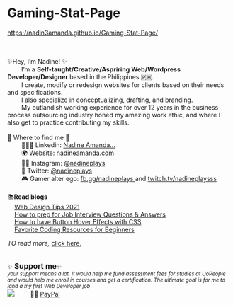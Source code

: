 # Gaming-Stat-Page
https://nadin3amanda.github.io/Gaming-Stat-Page/

<br><br>
 ✨Hey, I’m Nadine! ✨<br>
&nbsp; &nbsp; &nbsp; &nbsp; I’m a <b>Self-taught/Creative/Aspriring Web/Wordpress Developer/Designer</b> based in the Philippines 🇵🇭.<br>
&nbsp; &nbsp; &nbsp; &nbsp; I create, modify or redesign websites for clients based on their needs and specifications.<br>
&nbsp; &nbsp; &nbsp; &nbsp; I also specialize in conceptualizing, drafting, and branding.<br>
&nbsp; &nbsp; &nbsp; &nbsp; My outlandish working experience for over 12 years in the business process outsourcing industry honed my amazing work ethic, and where I also get to practice contributing my skills.
<br><br>
📍 Where to find me 📍 <br>
&nbsp; &nbsp; &nbsp; &nbsp; 👩🏻‍💻 Linkedin: <a href="https://linkedin.com/in/nadine-amanda-ortega"> Nadine Amanda... </a><br>
&nbsp; &nbsp; &nbsp; &nbsp; 🌍 Website: <a href="http://nadineamanda.com">nadineamanda.com </a><br>
&nbsp; &nbsp; &nbsp; &nbsp; 🤳🏻 Instagram: <a href="https://instagram.com/nadineplays"> @nadineplays </a><br>
&nbsp; &nbsp; &nbsp; &nbsp; 🐣 Twitter: <a href="https://twitter.com/nadineplays"> @nadineplays </a><br>
&nbsp; &nbsp; &nbsp; &nbsp; 🎮 Gamer alter ego: <a href="https://facebook.com/gaming/nadineplays">fb.gg/nadineplays </a> and <a href="https://twitch.tv/nadineplaysss">twitch.tv/nadineplaysss</a>
<br><br>
📚<b>Read blogs</b><br>
&nbsp; &nbsp; <a href="http://www.nadineamanda.com/web-design-tips-2021/"> Web Design Tips 2021 </a><br>
&nbsp; &nbsp; <a href="http://www.nadineamanda.com/job-interview-questions-answers/"> How to prep for Job Interview Questions & Answers </a><br>
&nbsp; &nbsp; <a href="http://www.nadineamanda.com/how-to-have-button-hover-effects-with-css/"> How to have Button Hover Effects with CSS </a><br>
&nbsp; &nbsp; <a href="http://www.nadineamanda.com/favorite-coding-resources-for-beginners-nadineamanda-com/"> Favorite Coding Resources for Beginners </a><br>

<i>TO read more,</i>  <a href="http://www.nadineamanda.com/blog/"> click here. </a><br>
<br><br>
✨<b><big> Support me</b></big>✨<br>
<i><small>your support means a lot. It would help me fund assessment fees for studies at UoPeople and would help me enroll in courses and get a certification. The ultimate goal is for me to land a my first Web Developer job</i></small><br>
<a href="https://www.buymeacoffee.com/nadineamanda"><img src="https://img.buymeacoffee.com/button-api/?text=Buy me a coffee&emoji=&slug=nadineamanda&button_colour=BD5FFF&font_colour=ffffff&font_family=Lato&outline_colour=000000&coffee_colour=FFDD00"></a>
&nbsp; &nbsp; &nbsp; &nbsp; 👋🏼 <a href="https://paypal.com/nadineamanduh"> PayPal </a><br><br>
